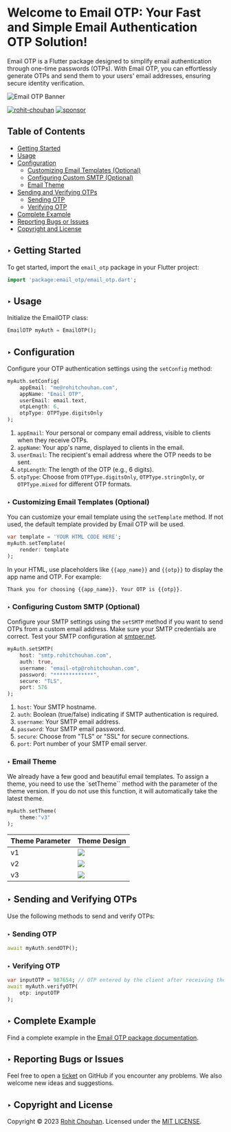 
# Welcome to Email OTP: Your Fast and Simple Email Authentication OTP Solution!

Email OTP is a Flutter package designed to simplify email authentication through one-time passwords (OTPs). With Email OTP, you can effortlessly generate OTPs and send them to your users' email addresses, ensuring secure identity verification.

![Email OTP Banner](https://raw.githubusercontent.com/rohit-chouhan/email_otp/main/banner.jpg)

[![rohit-chouhan](https://user-images.githubusercontent.com/82075108/182797964-a92e0c59-b9ef-432d-92af-63b6475a4b1c.svg)](https://www.github.com/rohit-chouhan)
[![sponsor](https://user-images.githubusercontent.com/82075108/182797969-11208ddc-b84c-4618-8534-18388d24ac18.svg)](https://github.com/sponsors/rohit-chouhan)

## Table of Contents
- [Getting Started](#-getting-started)
- [Usage](#-usage)
- [Configuration](#-configuration)
   * [Customizing Email Templates (Optional)](#-customizing-email-templates-optional)
   * [Configuring Custom SMTP (Optional)](#-configuring-custom-smtp-optional)
   * [Email Theme](#-email-theme)
- [Sending and Verifying OTPs](#-sending-and-verifying-otps)
   * [Sending OTP](#-sending-otp)
   * [Verifying OTP](#-verifying-otp)
- [Complete Example](#-complete-example)
- [Reporting Bugs or Issues](#-reporting-bugs-or-issues)
- [Copyright and License](#-copyright-and-license)

## ‣ Getting Started

To get started, import the `email_otp` package in your Flutter project:

```dart
import 'package:email_otp/email_otp.dart';
```

## ‣ Usage

Initialize the EmailOTP class:

```dart
EmailOTP myAuth = EmailOTP();
```

## ‣ Configuration

Configure your OTP authentication settings using the `setConfig` method:

```dart
myAuth.setConfig(
    appEmail: "me@rohitchouhan.com",
    appName: "Email OTP",
    userEmail: email.text,
    otpLength: 6,
    otpType: OTPType.digitsOnly
);
```

1. `appEmail`: Your personal or company email address, visible to clients when they receive OTPs.
2. `appName`: Your app's name, displayed to clients in the email.
3. `userEmail`: The recipient's email address where the OTP needs to be sent.
4. `otpLength`: The length of the OTP (e.g., 6 digits).
5. `otpType`: Choose from `OTPType.digitsOnly`, `OTPType.stringOnly`, or `OTPType.mixed` for different OTP formats.

### ‣ Customizing Email Templates (Optional)

You can customize your email template using the `setTemplate` method. If not used, the default template provided by Email OTP will be used.

```dart
var template = 'YOUR HTML CODE HERE';
myAuth.setTemplate(
    render: template 
);
```

In your HTML, use placeholders like `{{app_name}}` and `{{otp}}` to display the app name and OTP. For example:

```
Thank you for choosing {{app_name}}. Your OTP is {{otp}}.
```

### ‣ Configuring Custom SMTP (Optional)

Configure your SMTP settings using the `setSMTP` method if you want to send OTPs from a custom email address. Make sure your SMTP credentials are correct. Test your SMTP configuration at [smtper.net](https://www.smtper.net).

```dart
myAuth.setSMTP(
    host: "smtp.rohitchouhan.com",
    auth: true,
    username: "email-otp@rohitchouhan.com",
    password: "*************",
    secure: "TLS",
    port: 576
);
```

1. `host`: Your SMTP hostname.
2. `auth`: Boolean (true/false) indicating if SMTP authentication is required.
3. `username`: Your SMTP email address.
4. `password`: Your SMTP email password.
5. `secure`: Choose from "TLS" or "SSL" for secure connections.
6. `port`: Port number of your SMTP email server.

### ‣ Email Theme
We already have a few good and beautiful email templates. To assign a theme, you need to use the `setTheme`` method with the parameter of the theme version. If you do not use this function, it will automatically take the latest theme.

```dart
myAuth.setTheme(
    theme:"v3"
);
```

|  Theme Parameter | Theme Design  |
| ------------ | ------------ |
|  v1  |  ![](https://raw.githubusercontent.com/rohit-chouhan/email_otp/main/themes/v1.PNG) |
|  v2  |  ![](https://raw.githubusercontent.com/rohit-chouhan/email_otp/main/themes/v2.PNG) |
|  v3  |  ![](https://raw.githubusercontent.com/rohit-chouhan/email_otp/main/themes/v3.PNG) |

## ‣ Sending and Verifying OTPs

Use the following methods to send and verify OTPs:

### ‣ Sending OTP

```dart
await myAuth.sendOTP();
```

### ‣ Verifying OTP

```dart
var inputOTP = 987654; // OTP entered by the client after receiving the email
await myAuth.verifyOTP(
    otp: inputOTP
);
```

## ‣ Complete Example

Find a complete example in the [Email OTP package documentation](https://pub.dev/packages/email_otp/example).

## ‣ Reporting Bugs or Issues

Feel free to open a [ticket](https://github.com/rohit-chouhan/email_otp/issues) on GitHub if you encounter any problems. We also welcome new ideas and suggestions.

## ‣ Copyright and License

Copyright © 2023 [Rohit Chouhan](https://rohitchouhan.com). Licensed under the [MIT LICENSE](https://github.com/rohit-chouhan/otp/blob/main/LICENSE).
